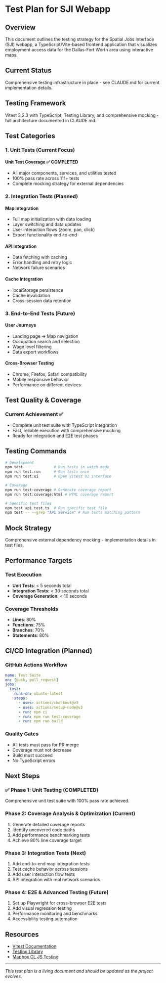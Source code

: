 # Test Plan for SJI Webapp

## Overview

This document outlines the testing strategy for the Spatial Jobs Interface (SJI) webapp, a TypeScript/Vite-based frontend application that visualizes employment access data for the Dallas-Fort Worth area using interactive maps.

## Current Status

Comprehensive testing infrastructure in place - see CLAUDE.md for current implementation details.

## Testing Framework

Vitest 3.2.3 with TypeScript, Testing Library, and comprehensive mocking - full architecture documented in CLAUDE.md.

## Test Categories

### 1. Unit Tests (Current Focus)

#### Unit Test Coverage ✅ COMPLETED
- All major components, services, and utilities tested
- 100% pass rate across 111+ tests
- Complete mocking strategy for external dependencies

### 2. Integration Tests (Planned)

#### Map Integration
- Full map initialization with data loading
- Layer switching and data updates
- User interaction flows (zoom, pan, click)
- Export functionality end-to-end

#### API Integration
- Data fetching with caching
- Error handling and retry logic
- Network failure scenarios

#### Cache Integration
- localStorage persistence
- Cache invalidation
- Cross-session data retention

### 3. End-to-End Tests (Future)

#### User Journeys
- Landing page → Map navigation
- Occupation search and selection
- Wage level filtering
- Data export workflows

#### Cross-Browser Testing
- Chrome, Firefox, Safari compatibility
- Mobile responsive behavior
- Performance on different devices

## Test Quality & Coverage

### Current Achievement ✅
- Complete unit test suite with TypeScript integration
- Fast, reliable execution with comprehensive mocking
- Ready for integration and E2E test phases

## Testing Commands

```bash
# Development
npm test              # Run tests in watch mode
npm run test:run      # Run tests once
npm run test:ui       # Open Vitest UI interface

# Coverage
npm run test:coverage # Generate coverage report
npm run test:coverage:html # HTML coverage report

# Specific test files
npm test api.test.ts  # Run specific test file
npm test -- --grep "API Service" # Run tests matching pattern
```

## Mock Strategy

Comprehensive external dependency mocking - implementation details in test files.

## Performance Targets

### Test Execution
- **Unit Tests**: < 5 seconds total
- **Integration Tests**: < 30 seconds total
- **Coverage Generation**: < 10 seconds

### Coverage Thresholds
- **Lines**: 80%
- **Functions**: 75%
- **Branches**: 70%
- **Statements**: 80%

## CI/CD Integration (Planned)

### GitHub Actions Workflow
```yaml
name: Test Suite
on: [push, pull_request]
jobs:
  test:
    runs-on: ubuntu-latest
    steps:
      - uses: actions/checkout@v3
      - uses: actions/setup-node@v3
      - run: npm ci
      - run: npm run test:coverage
      - run: npm run build
```

### Quality Gates
- All tests must pass for PR merge
- Coverage must not decrease
- Build must succeed
- No TypeScript errors

## Next Steps

### ✅ Phase 1: Unit Testing (COMPLETED)
Comprehensive unit test suite with 100% pass rate achieved.

### Phase 2: Coverage Analysis & Optimization (Current)
1. Generate detailed coverage reports
2. Identify uncovered code paths
3. Add performance benchmarking tests
4. Achieve 80% line coverage target

### Phase 3: Integration Tests (Next)
1. Add end-to-end map integration tests
2. Test cache behavior across sessions
3. Add user interaction flow tests
4. API integration with real network scenarios

### Phase 4: E2E & Advanced Testing (Future)
1. Set up Playwright for cross-browser E2E tests
2. Add visual regression testing
3. Performance monitoring and benchmarks
4. Accessibility testing automation

## Resources

- [Vitest Documentation](https://vitest.dev/)
- [Testing Library](https://testing-library.com/)
- [Mapbox GL JS Testing](https://docs.mapbox.com/mapbox-gl-js/guides/testing/)

---

*This test plan is a living document and should be updated as the project evolves.*
